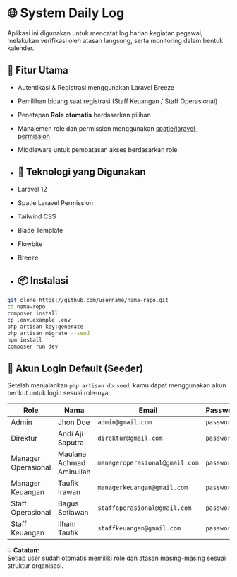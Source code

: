 # 🌐 System Daily Log

Aplikasi ini digunakan untuk mencatat log harian kegiatan pegawai, melakukan verifikasi oleh atasan langsung, serta monitoring dalam bentuk kalender.

## 🚀 Fitur Utama

- Autentikasi & Registrasi menggunakan Laravel Breeze
- Pemilihan bidang saat registrasi (Staff Keuangan / Staff Operasional)
- Penetapan **Role otomatis** berdasarkan pilihan
- Manajemen role dan permission menggunakan [spatie/laravel-permission](https://github.com/spatie/laravel-permission)
- Middleware untuk pembatasan akses berdasarkan role

- ## 🧰 Teknologi yang Digunakan

- Laravel 12
- Spatie Laravel Permission
- Tailwind CSS
- Blade Template
- Flowbite
- Breeze

- ## 📦 Instalasi

```bash
git clone https://github.com/username/nama-repo.git
cd nama-repo
composer install
cp .env.example .env
php artisan key:generate
php artisan migrate --seed
npm install
composer run dev
```

## 👤 Akun Login Default (Seeder)

Setelah menjalankan `php artisan db:seed`, kamu dapat menggunakan akun berikut untuk login sesuai role-nya:

| Role                | Nama                          | Email                          | Password   |
|---------------------|-------------------------------|--------------------------------|------------|
| Admin               | Jhon Doe                      | `admin@gmail.com`              | `password` |
| Direktur            | Andi Aji Saputra              | `direktur@gmail.com`           | `password` |
| Manager Operasional | Maulana Achmad Aminullah      | `manageroperasional@gmail.com` | `password` |
| Manager Keuangan    | Taufik Irawan                 | `managerkeuangan@gmail.com`    | `password` |
| Staff Operasional   | Bagus Setiawan                | `staffoperasional@gmail.com`   | `password` |
| Staff Keuangan      | Ilham Taufik                  | `staffkeuangan@gmail.com`      | `password` |

💡 **Catatan:**  
Setiap user sudah otomatis memiliki role dan atasan masing-masing sesuai struktur organisasi.
